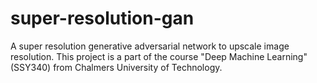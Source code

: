 # super-resolution-gan
A super resolution generative adversarial network to upscale image resolution. This project is a part of the course "Deep Machine Learning" (SSY340) from Chalmers University of Technology.
